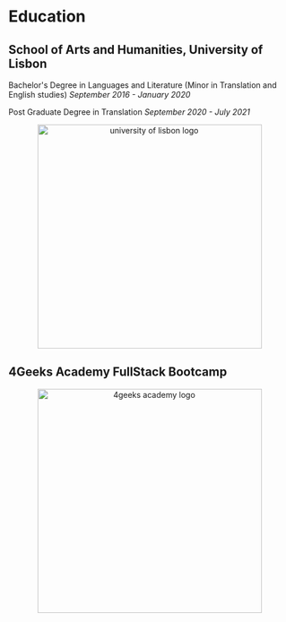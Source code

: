 # Education
>
>
## School of Arts and Humanities, University of Lisbon
Bachelor's Degree in Languages and Literature (Minor in Translation and English studies)
<i>September 2016 - January 2020</i>

Post Graduate Degree in Translation
<i>September 2020 - July 2021</i>

<p align="center">
    <img
        alt="university of lisbon logo"
        src="https://external-content.duckduckgo.com/iu/?u=https%3A%2F%2Fportuguese-flul.dlc.pt%2Fimagens%2Flayout%2Fentrada%2Fimg%2Flogo_flul.png&f=1&nofb=1&ipt=5af5f830ab3747418f9936593beeb434af5f67c1970a44006d918b632f6b0609&ipo=images"
        width="400"
    />
</p>


>
>
## 4Geeks Academy FullStack Bootcamp
<p align="center">
    <img
        alt="4geeks academy logo"
        src="https://external-content.duckduckgo.com/iu/?u=https%3A%2F%2Fgetonbrd-prod.s3.amazonaws.com%2Fuploads%2Fusers%2Flogo%2F6971%2F4geeks-icon-black.png&f=1&nofb=1&ipt=9961c437764ce5acbea4f62b90dcde8768c9d4087694b9248bfba7f1e09f70c3&ipo=images"
        width="400"
    />
</p>
